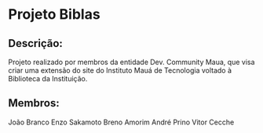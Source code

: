 # Projeto Biblas

## Descrição:
Projeto realizado por membros da entidade Dev. Community Maua, que visa criar uma extensão do site do Instituto Mauá de Tecnologia voltado à Biblioteca da Instituição.
## Membros:

João Branco
Enzo Sakamoto
Breno Amorim
André Prino
Vitor Cecche

